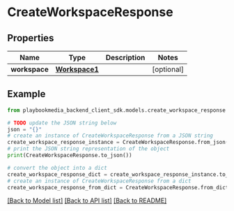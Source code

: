 # CreateWorkspaceResponse


## Properties

Name | Type | Description | Notes
------------ | ------------- | ------------- | -------------
**workspace** | [**Workspace1**](Workspace1.md) |  | [optional] 

## Example

```python
from playbookmedia_backend_client_sdk.models.create_workspace_response import CreateWorkspaceResponse

# TODO update the JSON string below
json = "{}"
# create an instance of CreateWorkspaceResponse from a JSON string
create_workspace_response_instance = CreateWorkspaceResponse.from_json(json)
# print the JSON string representation of the object
print(CreateWorkspaceResponse.to_json())

# convert the object into a dict
create_workspace_response_dict = create_workspace_response_instance.to_dict()
# create an instance of CreateWorkspaceResponse from a dict
create_workspace_response_from_dict = CreateWorkspaceResponse.from_dict(create_workspace_response_dict)
```
[[Back to Model list]](../README.md#documentation-for-models) [[Back to API list]](../README.md#documentation-for-api-endpoints) [[Back to README]](../README.md)


